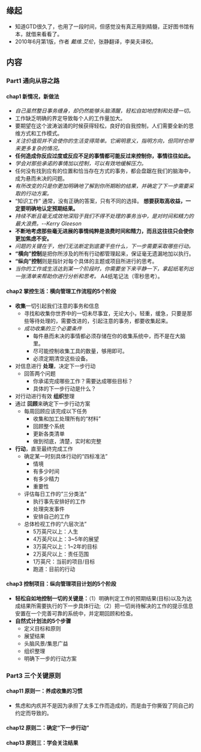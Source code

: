 ##  缘起
+ 知道GTD很久了，也用了一段时间，但感觉没有真正用到精髓，正好图书馆有本，就借来看看了。
+ 2010年6月第1版，作者 *戴维.艾伦*，张静翻译，李昊夫译校。

##  内容
### Part1 通向从容之路
#### chap1 新情况，新做法
+ *自己虽然整日事务缠身，却仍然能够头脑清醒，轻松自如地控制和处理一切。*
+ 工作缺乏明确的界定导致每个人的工作量加大。
+ 要期望在这个波涛汹涌的时候获得轻松，良好的自我控制，人们需要全新的思维方式和工作模式。
+ *关注价值观并不会使你的生活变得简单。它阐明意义，指明方向，但同时也带来更多复杂的情况。*
+ **任何造成你反应过度或反应不足的事情都可能反过来控制你，事情往往如此。**
+ *学会对那些承诺的事情加以控制，可以有效地缓解压力。*
+ 任何没有找到应有的位置和恰当存在方式的事务，都会盘踞在我们的脑海中，成为悬而未决的问题。
+ *有所改变的只是你更加明确地了解到你所期盼的结果，并确定了下一步需要采取的行动方案。*
+ “知识工作” 通常，没有正确的答案，只有不同的选择。 **想要获取高收益，一定要明确地认定预期结果。**
+ *持续不断且毫无成效地深陷于我们不得不处理的事务当中，是对时间和精力的最大浪费。--Kerry Gleeson*
+ **不断地考虑那些毫无进展的事情纯粹是浪费时间和精力，而且这往往只会使你更加焦虑不安。**
+ *问题的关键在于，他们无法断定到底要干些什么，下一步需要采取哪些行动。*
+ **“横向”控制**是把你所涉及的所有行动都管理起来，保证毫无遗漏地加以执行。
+ **“纵向”控制**则是指针对每个具体的主题或项目所进行的思考。
+ *当你的工作或生活达到某一个阶段时，你需要坐下来平静一下，拿起纸笔列出一张清单来帮助你进行分析和思考。* A4纸笔记法（零秒思考）。

#### chap2 掌控生活：横向管理工作流程的5个阶段
+ **收集**一切引起我们注意的事务和信息
	+ 寻找和收集你世界中的一切未尽事宜，无论大小，轻重，缓急，只要是那些等待处理的，需要改进的，引起注意的事务，都要收集起来。
	+ *成功收集的三个必要条件*
		+ 每件悬而未决的事情都必须存储在你的收集系统中，而不是在大脑里。
		+ 尽可能控制收集工具的数量，够用即可。
		+ 必须定期清空这些设备。
+ 对信息进行 **处理**，决定下一步行动
	+ 回答两个问题
		+ 你承诺完成哪些工作？需要达成哪些目标？
		+ 具体的下一步行动是什么？
+ 对行动进行有效 **组织**整理
+ 通过 **回顾**来确定下一步行动方案
	+ 每周回顾应该完成以下任务
		+ 收集和加工处理所有的“材料”
		+ 回顾整个系统
		+ 更新各类清单
		+ 做到彻底，清楚，实时和完整
+ **行动**，直至最终完成工作
	+ 确定某一时刻具体行动的“四标准法”
		+ 情境
		+ 有多少时间
		+ 有多少精力
		+ 重要性
	+ 评估每日工作的“三分类法”
		+ 执行事先安排好的工作
		+ 处理突发事件
		+ 安排自己的工作
	+ 总体检视工作的“六层次法”
		+ 5万英尺以上：人生
		+ 4万英尺以上：3~5年的展望
		+ 3万英尺以上：1~2年的目标
		+ 2万英尺以上：责任范围
		+ 1万英尺：当前的项目/目标
		+ 跑道：目前的行动

####  chap3 控制项目：纵向管理项目计划的5个阶段
+ **轻松自如地控制一切的关键是：**（1）明确判定工作的预期结果(目标)以及为达成结果所需要执行的下一步具体行动;（2）把一切尚待解决的工作的提示信息安置在一个完善可靠的系统中，并定期回顾和检查。
+ **自然式计划法的5个步骤**
	+ 定义目标和原则
	+ 展望结果
	+ 头脑风景/集思广益
	+ 组织整理
	+ 明确下一步的行动方案


### Part3 三个关键原则
####  chap11 原则一：养成收集的习惯
+ 焦虑和内疚并不是因为承担了太多工作而造成的，而是由于你撕毁了同自己的约定而导致的。

####  chap12 原则二：确定“下一步行动”

####  chap13 原则三：学会关注结果
